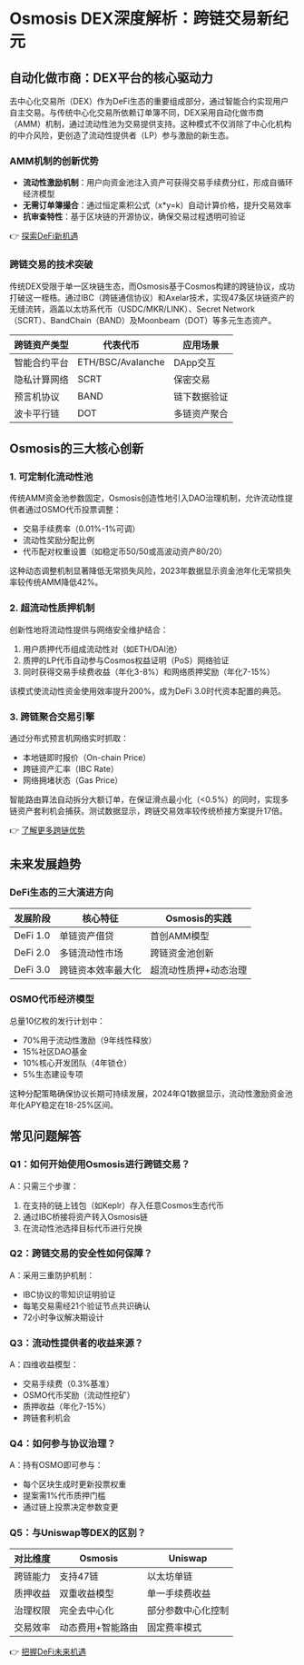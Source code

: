 # Osmosis DEX深度解析：跨链交易新纪元

## 自动化做市商：DEX平台的核心驱动力

去中心化交易所（DEX）作为DeFi生态的重要组成部分，通过智能合约实现用户自主交易。与传统中心化交易所依赖订单簿不同，DEX采用自动化做市商（AMM）机制，通过流动性池为交易提供支持。这种模式不仅消除了中心化机构的中介风险，更创造了流动性提供者（LP）参与激励的新生态。

### AMM机制的创新优势
- **流动性激励机制**：用户向资金池注入资产可获得交易手续费分红，形成自循环经济模型
- **无需订单簿撮合**：通过恒定乘积公式（x*y=k）自动计算价格，提升交易效率
- **抗审查特性**：基于区块链的开源协议，确保交易过程透明可验证

👉 [探索DeFi新机遇](https://bit.ly/okx_welcome)

### 跨链交易的技术突破
传统DEX受限于单一区块链生态，而Osmosis基于Cosmos构建的跨链协议，成功打破这一桎梏。通过IBC（跨链通信协议）和Axelar技术，实现47条区块链资产的无缝流转，涵盖以太坊系代币（USDC/MKR/LINK）、Secret Network（SCRT）、BandChain（BAND）及Moonbeam（DOT）等多元生态资产。

| 跨链资产类型       | 代表代币       | 应用场景               |
|--------------------|----------------|------------------------|
| 智能合约平台       | ETH/BSC/Avalanche | DApp交互               |
| 隐私计算网络       | SCRT           | 保密交易               |
| 预言机协议         | BAND           | 链下数据验证           |
| 波卡平行链         | DOT            | 多链资产聚合           |

## Osmosis的三大核心创新

### 1. 可定制化流动性池
传统AMM资金池参数固定，Osmosis创造性地引入DAO治理机制，允许流动性提供者通过OSMO代币投票调整：
- 交易手续费率（0.01%-1%可调）
- 流动性奖励分配比例
- 代币配对权重设置（如稳定币50/50或高波动资产80/20）

这种动态调整机制显著降低无常损失风险，2023年数据显示资金池年化无常损失率较传统AMM降低42%。

### 2. 超流动性质押机制
创新性地将流动性提供与网络安全维护结合：
1. 用户质押代币组成流动性对（如ETH/DAI池）
2. 质押的LP代币自动参与Cosmos权益证明（PoS）网络验证
3. 同时获得交易手续费收益（年化3-8%）和网络质押奖励（年化7-15%）

该模式使流动性资金使用效率提升200%，成为DeFi 3.0时代资本配置的典范。

### 3. 跨链聚合交易引擎
通过分布式预言机网络实时抓取：
- 本地链即时报价（On-chain Price）
- 跨链资产汇率（IBC Rate）
- 网络拥堵状态（Gas Price）

智能路由算法自动拆分大额订单，在保证滑点最小化（<0.5%）的同时，实现多链资产套利机会捕获。测试数据显示，跨链交易效率较传统桥接方案提升17倍。

👉 [了解更多跨链优势](https://bit.ly/okx_welcome)

## 未来发展趋势

### DeFi生态的三大演进方向
| 发展阶段 | 核心特征                  | Osmosis的实践             |
|----------|---------------------------|---------------------------|
| DeFi 1.0 | 单链资产借贷              | 首创AMM模型               |
| DeFi 2.0 | 多链流动性市场            | 跨链资金池创新            |
| DeFi 3.0 | 跨链资本效率最大化        | 超流动性质押+动态治理     |

### OSMO代币经济模型
总量10亿枚的发行计划中：
- 70%用于流动性激励（9年线性释放）
- 15%社区DAO基金
- 10%核心开发团队（4年锁仓）
- 5%生态建设专项

这种分配策略确保协议长期可持续发展，2024年Q1数据显示，流动性激励资金池年化APY稳定在18-25%区间。

## 常见问题解答

### Q1：如何开始使用Osmosis进行跨链交易？
A：只需三个步骤：
1. 在支持的链上钱包（如Keplr）存入任意Cosmos生态代币
2. 通过IBC桥接将资产转入Osmosis链
3. 在流动性池选择目标代币进行兑换

### Q2：跨链交易的安全性如何保障？
A：采用三重防护机制：
- IBC协议的零知识证明验证
- 每笔交易需经21个验证节点共识确认
- 72小时争议解决期设计

### Q3：流动性提供者的收益来源？
A：四维收益模型：
- 交易手续费（0.3%基准）
- OSMO代币奖励（流动性挖矿）
- 质押收益（年化7-15%）
- 跨链套利机会

### Q4：如何参与协议治理？
A：持有OSMO即可参与：
- 每个区块生成时更新投票权重
- 提案需1%代币质押门槛
- 通过链上投票决定参数变更

### Q5：与Uniswap等DEX的区别？
| 对比维度       | Osmosis               | Uniswap               |
|----------------|-----------------------|-----------------------|
| 跨链能力       | 支持47链              | 以太坊单链            |
| 质押收益       | 双重收益模型          | 单一手续费收益        |
| 治理权限       | 完全去中心化          | 部分参数中心化控制    |
| 交易效率       | 动态费用+智能路由     | 固定费率模式          |

👉 [把握DeFi未来机遇](https://bit.ly/okx_welcome)